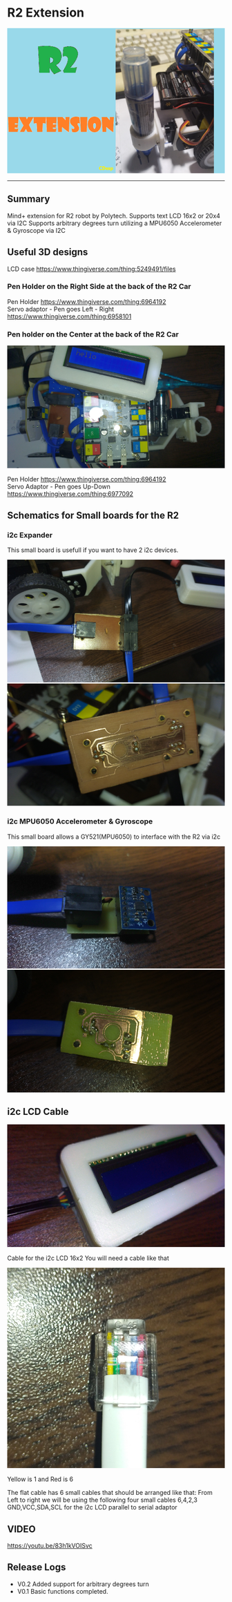 # R2 Extension


![](./arduinoC/_images/featured.png)

---------------------------------------------------------


## Summary

Mind+ extension for R2 robot by Polytech.
Supports text LCD 16x2 or 20x4 via I2C 
Supports arbitrary degrees turn utilizing a MPU6050 Accelerometer & Gyroscope via I2C



## Useful 3D designs

LCD case  https://www.thingiverse.com/thing:5249491/files  

### Pen Holder on the Right Side at the back of the R2 Car
 
Pen Holder https://www.thingiverse.com/thing:6964192  
Servo adaptor - Pen goes Left - Right https://www.thingiverse.com/thing:6958101

### Pen holder on the Center at the back of the R2 Car

![](./R2_withLCD.png)

Pen Holder https://www.thingiverse.com/thing:6964192  
Servo Adaptor - Pen goes Up-Down  https://www.thingiverse.com/thing:6977092

## Schematics for Small boards for the R2

### i2c Expander

This small board is usefull if you want to have 2 i2c devices.

![](./brd2.png)
![](./brd2_bck.png)

### i2c MPU6050 Accelerometer & Gyroscope

This small board allows a GY521(MPU6050) to interface with the R2 via i2c

![](./Brd1.png)
![](./Brd1_bck.png)



## i2c LCD Cable

![](./LCD_cable.png)

Cable for the i2c LCD 16x2
You will need a cable like that

![](./i2c_Cable.png)

Yellow is 1 and Red is 6

The flat cable has 6 small cables that should be arranged like that:
From Left to right we will be using the following four small cables
6,4,2,3
GND,VCC,SDA,SCL for the i2c LCD parallel to serial adaptor


## VIDEO
https://youtu.be/83h1kVOISvc

## Release Logs
* V0.2  Added support for arbitrary degrees turn
* V0.1  Basic functions completed.
